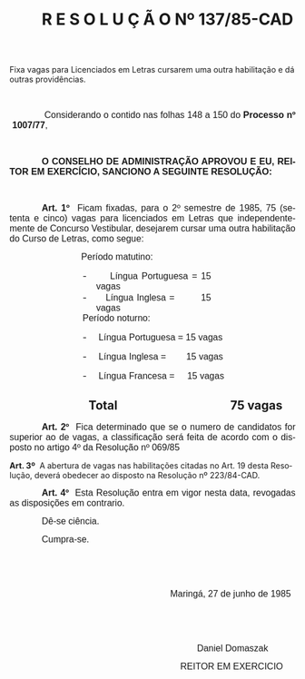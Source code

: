<body lang=PT-BR style='tab-interval:35.4pt'>

<div class=Section1>

<h1 style='margin-bottom:0cm;margin-bottom:.0001pt;text-indent:42.55pt'><b>R E
S O L U Ç Ã O Nº 137/85-CAD<o:p></o:p></b></h1>

<p class=MsoNormal style='margin-top:0cm;margin-right:3.6pt;margin-bottom:0cm;
margin-left:151.2pt;margin-bottom:.0001pt;text-align:justify;text-indent:42.55pt'><span
style='font-size:12.0pt;mso-bidi-font-size:10.0pt;font-family:Arial'><![if !supportEmptyParas]>&nbsp;<![endif]><o:p></o:p></span></p>

<p class=MsoBlockText><![if !supportEmptyParas]>&nbsp;<![endif]><o:p></o:p></p>

<p class=MsoBlockText>Fixa vagas para Licenciados em Letras cursarem uma outra
habilitação e dá outras providências.</p>

<p class=MsoNormal style='margin-top:0cm;margin-right:3.6pt;margin-bottom:0cm;
margin-left:151.2pt;margin-bottom:.0001pt;text-align:justify;text-indent:42.55pt'><span
style='font-size:12.0pt;mso-bidi-font-size:10.0pt;font-family:Arial'><![if !supportEmptyParas]>&nbsp;<![endif]><o:p></o:p></span></p>

<p class=MsoNormal style='margin-left:3.6pt;text-align:justify;text-indent:
42.55pt;tab-stops:369.0pt'><span style='font-size:12.0pt;mso-bidi-font-size:
10.0pt;font-family:Arial'>Considerando o contido nas folhas 148 a 150 do <b>Processo
nº 1007/77</b>,<o:p></o:p></span></p>

<p class=MsoNormal style='text-align:justify;text-indent:42.55pt'><span
style='font-size:12.0pt;mso-bidi-font-size:10.0pt;font-family:Arial'><![if !supportEmptyParas]>&nbsp;<![endif]><o:p></o:p></span></p>

<p class=MsoNormal style='text-align:justify;text-indent:42.55pt'><b><span
style='font-size:12.0pt;mso-bidi-font-size:10.0pt;font-family:Arial'>O CONSELHO
DE ADMINISTRAÇÃO APROVOU E EU, REITOR EM EXERCÍCIO, SANCIONO A SEGUINTE
RESOLUÇÃO:<o:p></o:p></span></b></p>

<p class=MsoNormal style='text-align:justify;text-indent:42.55pt'><span
style='font-size:12.0pt;mso-bidi-font-size:10.0pt;font-family:Arial'><![if !supportEmptyParas]>&nbsp;<![endif]><o:p></o:p></span></p>

<p class=MsoNormal style='text-align:justify;text-indent:42.55pt'><b><span
style='font-size:12.0pt;mso-bidi-font-size:10.0pt;font-family:Arial'>Art. 1º</span></b><span
style='font-size:12.0pt;mso-bidi-font-size:10.0pt;font-family:Arial'><span
style="mso-spacerun: yes">  </span>Ficam fixadas, para o 2º semestre de 1985,
75 (setenta e cinco) vagas para licenciados em Letras que independentemente de
Concurso Vestibular, desejarem cursar uma outra habilitação do Curso de Letras,
como segue:<o:p></o:p></span></p>

<p class=MsoNormal style='margin-left:52.2pt;text-align:justify;text-indent:
42.55pt'><span style='font-size:12.0pt;mso-bidi-font-size:10.0pt;font-family:
Arial'>Período matutino:<o:p></o:p></span></p>

<p class=MsoNormal style='margin-top:0cm;margin-right:111.6pt;margin-bottom:
0cm;margin-left:114.55pt;margin-bottom:.0001pt;text-align:justify;text-indent:
-18.0pt;mso-list:l0 level1 lfo1;tab-stops:list 114.55pt'><![if !supportLists]><span
style='font-size:12.0pt;mso-bidi-font-size:10.0pt'>-<span style='font:7.0pt "Times New Roman"'>&nbsp;&nbsp;&nbsp;&nbsp;&nbsp;&nbsp;&nbsp;&nbsp;
</span></span><![endif]><span style='font-size:12.0pt;mso-bidi-font-size:10.0pt;
font-family:Arial'>Língua Portuguesa = 15 vagas<span style="mso-spacerun:
yes">  </span><o:p></o:p></span></p>

<p class=MsoNormal style='margin-top:0cm;margin-right:111.6pt;margin-bottom:
0cm;margin-left:114.55pt;margin-bottom:.0001pt;text-align:justify;text-indent:
-18.0pt;mso-list:l0 level1 lfo1;tab-stops:list 114.55pt'><![if !supportLists]><span
style='font-size:12.0pt;mso-bidi-font-size:10.0pt'>-<span style='font:7.0pt "Times New Roman"'>&nbsp;&nbsp;&nbsp;&nbsp;&nbsp;&nbsp;&nbsp;&nbsp;
</span></span><![endif]><span style='font-size:12.0pt;mso-bidi-font-size:10.0pt;
font-family:Arial'>Língua Inglesa =<span style="mso-spacerun: yes">       
</span>15 vagas <o:p></o:p></span></p>

<p class=MsoNormal style='margin-top:0cm;margin-right:111.6pt;margin-bottom:
0cm;margin-left:96.55pt;margin-bottom:.0001pt;text-align:justify'><span
style='font-size:12.0pt;mso-bidi-font-size:10.0pt;font-family:Arial'>Período
noturno:<o:p></o:p></span></p>

<p class=MsoNormal style='margin-left:114.55pt;text-align:justify;text-indent:
-18.0pt;mso-list:l0 level1 lfo1;tab-stops:list 114.55pt'><![if !supportLists]><span
style='font-size:12.0pt;mso-bidi-font-size:10.0pt'>-<span style='font:7.0pt "Times New Roman"'>&nbsp;&nbsp;&nbsp;&nbsp;&nbsp;&nbsp;&nbsp;&nbsp;
</span></span><![endif]><span style='font-size:12.0pt;mso-bidi-font-size:10.0pt;
font-family:Arial'>Língua Portuguesa = 15 vagas<o:p></o:p></span></p>

<p class=MsoNormal style='margin-left:114.55pt;text-align:justify;text-indent:
-18.0pt;mso-list:l0 level1 lfo1;tab-stops:list 114.55pt'><![if !supportLists]><span
style='font-size:12.0pt;mso-bidi-font-size:10.0pt'>-<span style='font:7.0pt "Times New Roman"'>&nbsp;&nbsp;&nbsp;&nbsp;&nbsp;&nbsp;&nbsp;&nbsp;
</span></span><![endif]><span style='font-size:12.0pt;mso-bidi-font-size:10.0pt;
font-family:Arial'>Língua Inglesa =<span style="mso-spacerun: yes">       
</span>15 vagas<o:p></o:p></span></p>

<p class=MsoNormal style='margin-left:114.55pt;text-align:justify;text-indent:
-18.0pt;mso-list:l0 level1 lfo1;tab-stops:list 114.55pt'><![if !supportLists]><span
style='font-size:12.0pt;mso-bidi-font-size:10.0pt'>-<span style='font:7.0pt "Times New Roman"'>&nbsp;&nbsp;&nbsp;&nbsp;&nbsp;&nbsp;&nbsp;&nbsp;
</span></span><![endif]><span style='font-size:12.0pt;mso-bidi-font-size:10.0pt;
font-family:Arial'>Língua Francesa =<span style="mso-spacerun: yes">    
</span>15 vagas<o:p></o:p></span></p>

<h2><span style="mso-spacerun: yes">                            </span>Total<span
style='mso-tab-count:1'>                               </span><span
style="mso-spacerun: yes">         </span>75 vagas</h2>

<p class=MsoNormal style='text-align:justify;text-indent:42.55pt'><b><span
style='font-size:12.0pt;mso-bidi-font-size:10.0pt;font-family:Arial'>Art. 2º</span></b><span
style='font-size:12.0pt;mso-bidi-font-size:10.0pt;font-family:Arial'><span
style="mso-spacerun: yes">  </span>Fica determinado que se o numero de
candidatos for superior ao de vagas, a classificação será feita de acordo com o
disposto no artigo 4º da Resolução nº 069/85<o:p></o:p></span></p>

<p class=MsoBodyTextIndent style='line-height:normal'><b>Art. 3º</b><span
style="mso-spacerun: yes">  </span>A abertura de vagas nas habilitações citadas
no Art. 19 desta Resolução, deverá obedecer ao disposto na Resolução nº
223/84-CAD.</p>

<p class=MsoNormal style='text-align:justify;text-indent:42.55pt'><b><span
style='font-size:12.0pt;mso-bidi-font-size:10.0pt;font-family:Arial'>Art. 4º</span></b><span
style='font-size:12.0pt;mso-bidi-font-size:10.0pt;font-family:Arial'><span
style="mso-spacerun: yes">  </span>Esta Resolução entra em vigor nesta data,
revogadas as disposições em contrario.<o:p></o:p></span></p>

<p class=MsoNormal style='text-align:justify;text-indent:42.55pt'><span
style='font-size:12.0pt;mso-bidi-font-size:10.0pt;font-family:Arial'>Dê-se
ciência.<o:p></o:p></span></p>

<p class=MsoNormal style='text-align:justify;text-indent:42.55pt'><span
style='font-size:12.0pt;mso-bidi-font-size:10.0pt;font-family:Arial'>Cumpra-se.<o:p></o:p></span></p>

<p class=MsoNormal style='margin-left:36.0pt;text-align:justify;text-indent:
42.55pt'><span style='font-size:12.0pt;mso-bidi-font-size:10.0pt;font-family:
Arial'><![if !supportEmptyParas]>&nbsp;<![endif]><o:p></o:p></span></p>

<p class=MsoNormal style='text-align:justify;text-indent:42.55pt'><span
style='font-size:12.0pt;mso-bidi-font-size:10.0pt;font-family:Arial'><![if !supportEmptyParas]>&nbsp;<![endif]><o:p></o:p></span></p>

<p class=MsoNormal style='margin-left:169.85pt;text-align:justify;text-indent:
42.55pt'><span style='font-size:12.0pt;mso-bidi-font-size:10.0pt;font-family:
Arial'>Maringá, 27 de junho de 1985<o:p></o:p></span></p>

<p class=MsoNormal style='text-align:justify;text-indent:42.55pt'><span
style='font-size:12.0pt;mso-bidi-font-size:10.0pt;font-family:Arial'><![if !supportEmptyParas]>&nbsp;<![endif]><o:p></o:p></span></p>

<p class=MsoNormal style='text-align:justify;text-indent:42.55pt'><span
style='font-size:12.0pt;mso-bidi-font-size:10.0pt;font-family:Arial'><![if !supportEmptyParas]>&nbsp;<![endif]><o:p></o:p></span></p>

<p class=MsoNormal style='margin-left:205.25pt;text-align:justify;text-indent:
42.55pt'><span style='font-size:12.0pt;mso-bidi-font-size:10.0pt;font-family:
Arial'>Daniel Domaszak<o:p></o:p></span></p>

<p class=MsoNormal style='margin-left:205.25pt;text-align:justify;text-indent:
7.15pt'><span style='font-size:12.0pt;mso-bidi-font-size:10.0pt;font-family:
Arial'><span style="mso-spacerun: yes">    </span>REITOR EM EXERCICIO<o:p></o:p></span></p>

</div>

</body>
